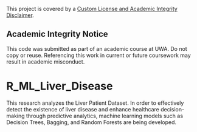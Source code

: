 This project is covered by a [Custom License and Academic Integrity Disclaimer](LICENSE.txt).  

## Academic Integrity Notice
This code was submitted as part of an academic course at UWA. Do not copy or reuse. Referencing this work in current or future coursework may result in academic misconduct.

# R_ML_Liver_Disease
This research analyzes the Liver Patient Dataset. In order to effectively detect the existence of liver disease and enhance healthcare decision-making through predictive analytics, machine learning models such as Decision Trees, Bagging, and Random Forests are being developed. 
